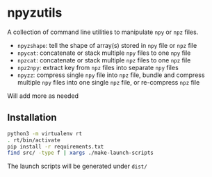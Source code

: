 npyzutils
=========

A collection of command line utilities to manipulate `npy` or `npz` files.

- `npyzshape`: tell the shape of array(s) stored in `npy` file or `npz` file
- `npycat`: concatenate or stack multiple `npy` files to one `npy` file
- `npzcat`: concatenate or stack multiple `npz` files to one `npz` file
- `npz2npy`: extract key from `npz` files into separate `npy` files
- `npyzz`: compress single `npy` file into `npz` file,
           bundle and compress multiple `npy` files into one single `npz` file,
           or re-compress `npz` file

Will add more as needed

Installation
------------

```bash
python3 -m virtualenv rt
. rt/bin/activate
pip install -r requirements.txt
find src/ -type f | xargs ./make-launch-scripts
```

The launch scripts will be generated under `dist/`
